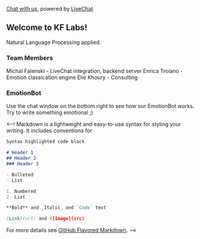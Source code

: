 <script src="{{ base.url | prepend: site.url }}/assets/livechat.js" type="text/javascript"> </script>
<noscript><a href="https://www.livechatinc.com/chat-with/12241785/" rel="nofollow">Chat with us</a>, powered by <a href="https://www.livechatinc.com/?welcome" rel="noopener nofollow" target="_blank">LiveChat</a></noscript>

## Welcome to KF Labs!

Natural Language Processing applied.

### Team Members

Michal Falenski - LiveChat integration, backend server
Enrica Troiano - Emotion classication engine
Elie Khoury - Consulting

### EmotionBot

Use the chat window on the bottom right to see how our EmotionBot works. Try to write something emotional ;)

<--!
Markdown is a lightweight and easy-to-use syntax for styling your writing. It includes conventions for

```markdown
Syntax highlighted code block

# Header 1
## Header 2
### Header 3

- Bulleted
- List

1. Numbered
2. List

**Bold** and _Italic_ and `Code` text

[Link](url) and ![Image](src)
```

For more details see [GitHub Flavored Markdown](https://guides.github.com/features/mastering-markdown/).
-->
